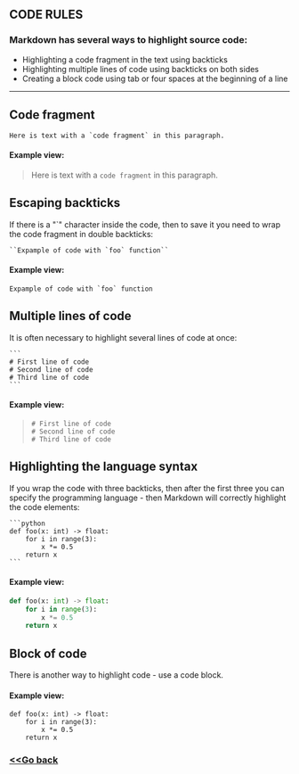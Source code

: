 ## CODE RULES

### Markdown has several ways to highlight source code:

* Highlighting a code fragment in the text using backticks
* Highlighting multiple lines of code using backticks on both sides
* Creating а block code using tab or four spaces at the beginning of a line
___

## Code fragment

    Here is text with a `code fragment` in this paragraph.

#### Example view:

>Here is text with a `code fragment` in this paragraph.

## Escaping backticks

If there is a "`" character inside the code, then to save it you need to wrap the code fragment in double backticks:

    ``Expample of code with `foo` function``

#### Example view:

``Expample of code with `foo` function``

## Multiple lines of code

It is often necessary to highlight several lines of code at once:

    ```
    # First line of code
    # Second line of code
    # Third line of code
    ```

#### Example view:

>```
># First line of code
># Second line of code
># Third line of code
>```

## Highlighting the language syntax

If you wrap the code with three backticks, then after the first three you can specify the programming language - then Markdown will correctly highlight the code elements:

    ```python
    def foo(x: int) -> float:
        for i in range(3):
            x *= 0.5
        return x
    ```

#### Example view:

```python
def foo(x: int) -> float:
    for i in range(3):
        x *= 0.5
    return x
```

## Block of code

There is another way to highlight code - use a code block.

#### Example view:

    def foo(x: int) -> float:
        for i in range(3):
            x *= 0.5
        return x

### [<<Go back](/Markdown_syntax.md/)
